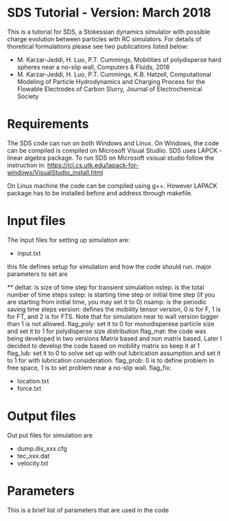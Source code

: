 # SDS Tutorial - Version: March 2018 
This is a tutorial for SDS, a Stokessian dynamics simulator with possible charge evolution between particles with RC simulators. For details of thoretical formulations please see two publications listed below:

- M. Karzar-Jeddi, H. Luo, P.T. Cummings, Mobilities of polydisperse hard spheres near a no-slip wall, Computers & Fluids, 2018
- M. Karzar-Jeddi, H. Luo, P.T. Cummings, K.B. Hatzell, Computational Modeling of Particle Hydrodynamics and Charging Process for the Flowable Electrodes of Carbon Slurry, Journal of Electrochemical Society


# Requirements

The SDS code can run on both Windows and Linux. On Windows, the code can be compiled is compiled on Microsoft Visual Studiio. SDS uses LAPCK - linear algebra package. To run SDS on Microsoft vsisual studio follow the instruction in:
https://icl.cs.utk.edu/lapack-for-windows/VisualStudio_install.html

On Linux machine the code can be compiled using g++. However LAPACK package has to be installed before and address through makefile.

# Input files

The input files for setting up simulation are:
- input.txt

this file defines setup for simulation and how the code should run. major parameters to set are 

** deltat: is size of time step for transient simulation
nstep: is the total number of time steps
sstep: is starting time step or initial time step (if you are starting from initial time, you may set it to 0)
nsamp: is the periodic saving time steps
version: defines the mobility tensor version, 0 is for F, 1 is for FT, and 2 is for FTS. Note that for simulation near to wall version bigger than 1 is not allowed.
flag_poly: set it to 0 for monodisperese particle size and set it to 1 for polydisperse size distribution
flag_mat: the code was being developed in two versions Matrix based and non matrix based. Later I decided to develop the code based on mobility matrix so keep it at 1
flag_lub: set it to 0 to solve set up with out lubrication assumption and set it to 1 for with lubrication consideration.
flag_prob: 0 is to define problem in free space, 1 is to set problem near a no-slip wall.
flag_fix: 

- location.txt
- force.txt


# Output files

Out put files for simulation are 
- dump.dis_xxx.cfg
- tec_xxx.dat
- velocity.txt


# Parameters
This is a brief list of parameters that are used in the code
